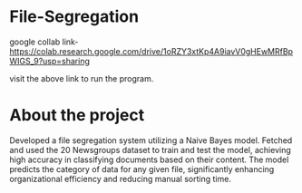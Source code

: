 # File-Segregation
google collab link- https://colab.research.google.com/drive/1oRZY3xtKp4A9iavV0gHEwMRfBpWIGS_9?usp=sharing

visit the above link to run the program.

# About the project 
Developed a file segregation system utilizing a Naive Bayes model. Fetched and used the 20 Newsgroups dataset to train and test the model, achieving high accuracy in classifying documents based on their content. The model predicts the category of data for any given file, significantly enhancing organizational efficiency and reducing manual sorting time.
